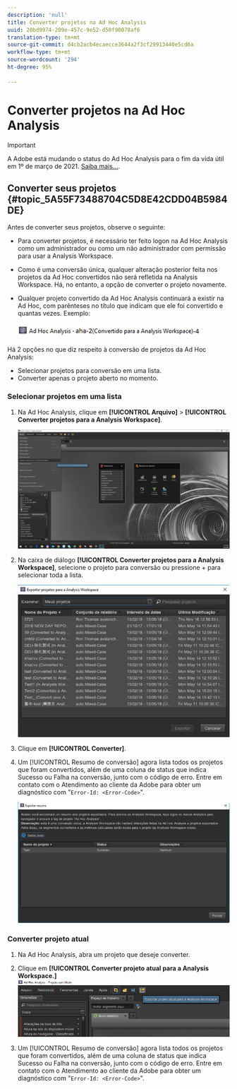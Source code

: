 ```yaml
---
description: 'null'
title: Converter projetos na Ad Hoc Analysis
uuid: 20bd9974-209e-457c-9e52-d50f90078af6
translation-type: tm+mt
source-git-commit: d4cb2acb4ecaecce3644a2f3cf29913440e5cd6a
workflow-type: tm+mt
source-wordcount: '294'
ht-degree: 95%

---
```



# Converter projetos na Ad Hoc Analysis

>[!IMPORTANT]
>
>A Adobe está mudando o status do Ad Hoc Analysis para o fim da vida útil em 1º de março de 2021. [Saiba mais...](https://adobe.ly/discoverworkspace).

## Converter seus projetos {#topic_5A55F73488704C5D8E42CDD04B5984DE}

Antes de converter seus projetos, observe o seguinte:

* Para converter projetos, é necessário ter feito logon na Ad Hoc Analysis como um administrador ou como um não administrador com permissão para usar a Analysis Workspace.
* Como é uma conversão única, qualquer alteração posterior feita nos projetos da Ad Hoc convertidos não será refletida na Analysis Workspace. Há, no entanto, a opção de converter o projeto novamente.
* Qualquer projeto convertido da Ad Hoc Analysis continuará a existir na Ad Hoc, com parênteses no título que indicam que ele foi convertido e quantas vezes. Exemplo:

   ![](assets/aha_title_converted.png)

Há 2 opções no que diz respeito à conversão de projetos da Ad Hoc Analysis:

* Selecionar projetos para conversão em uma lista.
* Converter apenas o projeto aberto no momento.

### Selecionar projetos em uma lista

1. Na Ad Hoc Analysis, clique em **[!UICONTROL Arquivo]** > **[!UICONTROL Converter projetos para a Analysis Workspace]**.

   ![](assets/aha2aw_convert.png)

1. Na caixa de diálogo **[!UICONTROL Converter projetos para a Analysis Workspace]**, selecione o projeto para conversão ou pressione  +  para selecionar toda a lista.

   ![](assets/aha2aw_projects.png)

1. Clique em **[!UICONTROL Converter]**.
1. Um [!UICONTROL Resumo de conversão] agora lista todos os projetos que foram convertidos, além de uma coluna de status que indica Sucesso ou Falha na conversão, junto com o código de erro. Entre em contato com o Atendimento ao cliente da Adobe para obter um diagnóstico com &quot;`Error-Id: <Error-Code>`&quot;.

   ![](assets/export_summary.png)

### Converter projeto atual

1. Na Ad Hoc Analysis, abra um projeto que deseje converter.
1. Clique em **[!UICONTROL Converter projeto atual para a Analysis Workspace.]** ![](assets/export_current.png)

1. Um [!UICONTROL Resumo de conversão] agora lista todos os projetos que foram convertidos, além de uma coluna de status que indica Sucesso ou Falha na conversão, junto com o código de erro. Entre em contato com o Atendimento ao cliente da Adobe para obter um diagnóstico com &quot;`Error-Id: <Error-Code>`&quot;.
